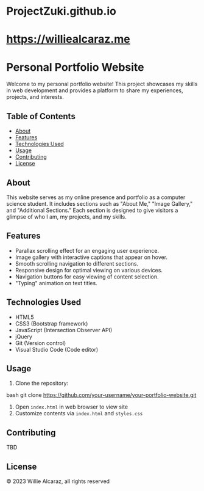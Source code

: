 # ProjectZuki.github.io
# https://williealcaraz.me

# Personal Portfolio Website

Welcome to my personal portfolio website! This project showcases my skills in web development and provides a platform to share my experiences, projects, and interests.

## Table of Contents

- [About](#about)
- [Features](#features)
- [Technologies Used](#technologies-used)
- [Usage](#usage)
- [Contributing](#contributing)
- [License](#license)

## About

This website serves as my online presence and portfolio as a computer science student. It includes sections such as "About Me," "Image Gallery," and "Additional Sections." Each section is designed to give visitors a glimpse of who I am, my projects, and my skills.

## Features

- Parallax scrolling effect for an engaging user experience.
- Image gallery with interactive captions that appear on hover.
- Smooth scrolling navigation to different sections.
- Responsive design for optimal viewing on various devices.
- Navigation buttons for easy viewing of content selection.
- "Typing" animation on text titles.

## Technologies Used

- HTML5
- CSS3 (Bootstrap framework)
- JavaScript (Intersection Observer API)
- jQuery
- Git (Version control)
- Visual Studio Code (Code editor)

## Usage

1. Clone the repository:

bash
git clone https://github.com/your-username/your-portfolio-website.git

1. Open `index.html` in web browser to view site
2. Customize contents via `index.html` and `styles.css`

## Contributing
TBD

## License
© 2023 Willie Alcaraz, all rights reserved
